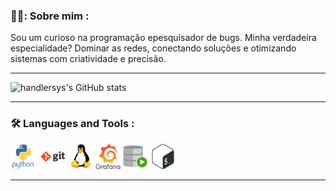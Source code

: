 ### 👨‍💻: Sobre mim :
Sou um curioso na programação epesquisador de bugs. Minha verdadeira especialidade? Dominar as redes, conectando soluções e otimizando sistemas com criatividade e precisão. 

---

![handlersys's GitHub stats](https://github-readme-stats.vercel.app/api?username=handlersyss&show_icons=true&theme=radical)

---

### :hammer_and_wrench: Languages and Tools :

<div>
  <img src="https://github.com/devicons/devicon/blob/master/icons/python/python-original-wordmark.svg" title="Python" alt="Python" width="40" height="40"/>&nbsp;
  <img src="https://github.com/devicons/devicon/blob/master/icons/git/git-original-wordmark.svg" title="Git" **alt="Git" width="40" height="40"/>
  <img src="https://github.com/devicons/devicon/blob/master/icons/linux/linux-original.svg" title="LINUX" **alt="Linux" width="40" height="40"/>
  <img src="https://github.com/devicons/devicon/blob/master/icons/grafana/grafana-original-wordmark.svg" title="Grafana" **alt="Grafana" width="40" height="40"/>
  <img src="https://github.com/devicons/devicon/blob/master/icons/sqldeveloper/sqldeveloper-original.svg" title="SQL" **alt="SQL" width="40" height="40"/>
  <img src=" https://github.com/devicons/devicon/blob/master/icons/bash/bash-original.svg" title="bash" **alt="bash" width="40" height="40"/>

</div>

---

